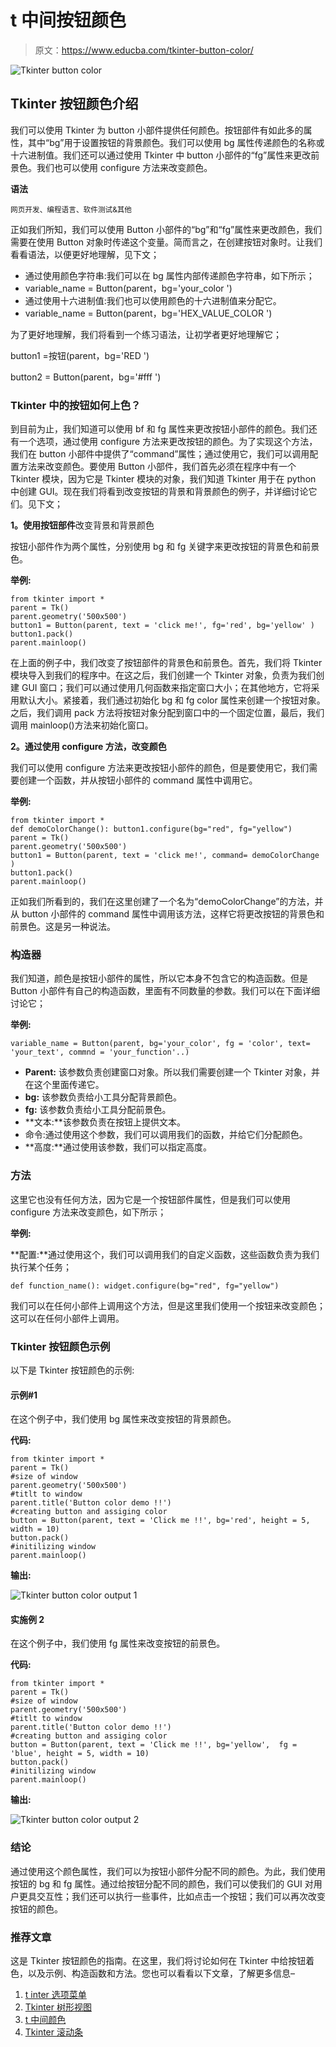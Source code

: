 # t 中间按钮颜色

> 原文：<https://www.educba.com/tkinter-button-color/>

![Tkinter button color](img/ef5b1cfaaf49787d112e29b4132be322.png)



## Tkinter 按钮颜色介绍

我们可以使用 Tkinter 为 button 小部件提供任何颜色。按钮部件有如此多的属性，其中“bg”用于设置按钮的背景颜色。我们可以使用 bg 属性传递颜色的名称或十六进制值。我们还可以通过使用 Tkinter 中 button 小部件的“fg”属性来更改前景色。我们也可以使用 configure 方法来改变颜色。

**语法**

<small>网页开发、编程语言、软件测试&其他</small>

正如我们所知，我们可以使用 Button 小部件的“bg”和“fg”属性来更改颜色，我们需要在使用 Button 对象时传递这个变量。简而言之，在创建按钮对象时。让我们看看语法，以便更好地理解，见下文；

*   通过使用颜色字符串:我们可以在 bg 属性内部传递颜色字符串，如下所示；
*   variable_name = Button(parent，bg='your_color ')
*   通过使用十六进制值:我们也可以使用颜色的十六进制值来分配它。
*   variable_name = Button(parent，bg='HEX_VALUE_COLOR ')

为了更好地理解，我们将看到一个练习语法，让初学者更好地理解它；

button1 =按钮(parent，bg='RED ')

button2 = Button(parent，bg='#fff ')

### Tkinter 中的按钮如何上色？

到目前为止，我们知道可以使用 bf 和 fg 属性来更改按钮小部件的颜色。我们还有一个选项，通过使用 configure 方法来更改按钮的颜色。为了实现这个方法，我们在 button 小部件中提供了“command”属性；通过使用它，我们可以调用配置方法来改变颜色。要使用 Button 小部件，我们首先必须在程序中有一个 Tkinter 模块，因为它是 Tkinter 模块的对象，我们知道 Tkinter 用于在 python 中创建 GUI。现在我们将看到改变按钮的背景和背景颜色的例子，并详细讨论它们。见下文；

**1。使用按钮部件**改变背景和背景颜色

按钮小部件作为两个属性，分别使用 bg 和 fg 关键字来更改按钮的背景色和前景色。

**举例:**

```
from tkinter import *
parent = Tk()
parent.geometry('500x500')
button1 = Button(parent, text = 'click me!', fg='red', bg='yellow' )
button1.pack()
parent.mainloop()
```

在上面的例子中，我们改变了按钮部件的背景色和前景色。首先，我们将 Tkinter 模块导入到我们的程序中。在这之后，我们创建一个 Tkinter 对象，负责为我们创建 GUI 窗口；我们可以通过使用几何函数来指定窗口大小；在其他地方，它将采用默认大小。紧接着，我们通过初始化 bg 和 fg color 属性来创建一个按钮对象。之后，我们调用 pack 方法将按钮对象分配到窗口中的一个固定位置，最后，我们调用 mainloop()方法来初始化窗口。

**2。通过使用 configure 方法，改变颜色**

我们可以使用 configure 方法来更改按钮小部件的颜色，但是要使用它，我们需要创建一个函数，并从按钮小部件的 command 属性中调用它。

**举例:**

```
from tkinter import *
def demoColorChange(): button1.configure(bg="red", fg="yellow")
parent = Tk()
parent.geometry('500x500')
button1 = Button(parent, text = 'click me!', command= demoColorChange )
button1.pack()
parent.mainloop()
```

正如我们所看到的，我们在这里创建了一个名为“demoColorChange”的方法，并从 button 小部件的 command 属性中调用该方法，这样它将更改按钮的背景色和前景色。这是另一种说法。

### 构造器

我们知道，颜色是按钮小部件的属性，所以它本身不包含它的构造函数。但是 Button 小部件有自己的构造函数，里面有不同数量的参数。我们可以在下面详细讨论它；

**举例:**

```
variable_name = Button(parent, bg='your_color', fg = 'color', text= 'your_text', commnd = 'your_function'..)
```

*   **Parent:** 该参数负责创建窗口对象。所以我们需要创建一个 Tkinter 对象，并在这个里面传递它。
*   **bg:** 该参数负责给小工具分配背景颜色。
*   **fg:** 该参数负责给小工具分配前景色。
*   **文本:**该参数负责在按钮上提供文本。
*   命令:通过使用这个参数，我们可以调用我们的函数，并给它们分配颜色。
*   **高度:**通过使用该参数，我们可以指定高度。

### 方法

这里它也没有任何方法，因为它是一个按钮部件属性，但是我们可以使用 configure 方法来改变颜色，如下所示；

**举例:**

**配置:**通过使用这个，我们可以调用我们的自定义函数，这些函数负责为我们执行某个任务；

```
def function_name(): widget.configure(bg="red", fg="yellow")
```

我们可以在任何小部件上调用这个方法，但是这里我们使用一个按钮来改变颜色；这可以在任何小部件上调用。

### Tkinter 按钮颜色示例

以下是 Tkinter 按钮颜色的示例:

#### 示例#1

在这个例子中，我们使用 bg 属性来改变按钮的背景颜色。

**代码:**

```
from tkinter import *
parent = Tk()
#size of window
parent.geometry('500x500')
#titlt to window
parent.title('Button color demo !!')
#creating button and assiging color
button = Button(parent, text = 'Click me !!', bg='red', height = 5, width = 10)
button.pack()
#initilizing window
parent.mainloop()
```

**输出:**

![Tkinter button color output 1](img/1744b2a77c098907a5f49959855e0ea8.png)



#### 实施例 2

在这个例子中，我们使用 fg 属性来改变按钮的前景色。

**代码:**

```
from tkinter import *
parent = Tk()
#size of window
parent.geometry('500x500')
#titlt to window
parent.title('Button color demo !!')
#creating button and assiging color
button = Button(parent, text = 'Click me !!', bg='yellow',  fg = 'blue', height = 5, width = 10)
button.pack()
#initilizing window
parent.mainloop()
```

**输出:**

![Tkinter button color output 2](img/3983749d98029ccced56541d6c19e9e3.png)



### 结论

通过使用这个颜色属性，我们可以为按钮小部件分配不同的颜色。为此，我们使用按钮的 bg 和 fg 属性。通过给按钮分配不同的颜色，我们可以使我们的 GUI 对用户更具交互性；我们还可以执行一些事件，比如点击一个按钮；我们可以再次改变按钮的颜色。

### 推荐文章

这是 Tkinter 按钮颜色的指南。在这里，我们将讨论如何在 Tkinter 中给按钮着色，以及示例、构造函数和方法。您也可以看看以下文章，了解更多信息–

1.  [t inter 选项菜单](https://www.educba.com/tkinter-optionmenu/)
2.  [Tkinter 树形视图](https://www.educba.com/tkinter-treeview/)
3.  [t 中间颜色](https://www.educba.com/tkinter-colors/)
4.  [Tkinter 滚动条](https://www.educba.com/tkinter-scrollbar/)





